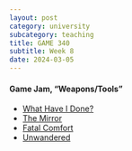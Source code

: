 ```yaml
---
layout: post
category: university
subcategory: teaching
title: GAME 340
subtitle: Week 8
date: 2024-03-05
---
```


#### Game Jam, “Weapons/Tools”

* [What Have I Done?](https://a-strangled-catfish.itch.io/what-have-i-done)
* [The Mirror](https://blobofawe.itch.io/the-mirror)
* [Fatal Comfort](https://amyhahah.itch.io/fatal-comfortable)
* [Unwandered](https://zeethebee.itch.io/unwandered)

